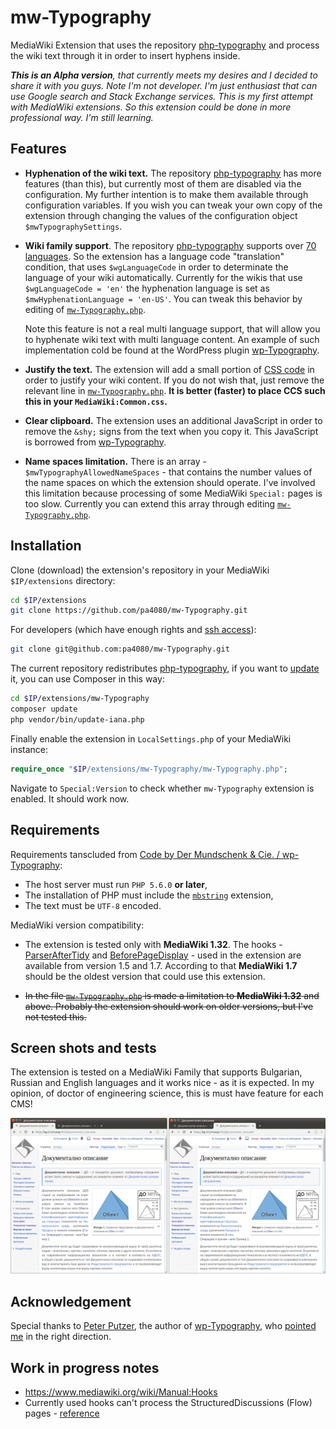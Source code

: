 # mw-Typography

MediaWiki Extension that uses the repository [php-typography](https://github.com/mundschenk-at/php-typography) and process the wiki text through it in order to insert hyphens inside.

***This is an Alpha version**, that currently meets my desires and I decided to share it with you guys. Note I'm not developer. I'm just enthusiast that can use Google search and Stack Exchange services. This is my first attempt with MediaWiki extensions. So this extension could be done in more professional way. I'm still learning.*

## Features

* **Hyphenation of the wiki text.** The repository [php-typography](https://github.com/mundschenk-at/php-typography) has more features (than this), but currently most of them are disabled via the configuration. My further intention is to make them available through configuration variables. If you wish you can tweak your own copy of the extension through changing the values of the configuration object `$mwTypographySettings`.

* **Wiki family support**. The repository [php-typography](https://github.com/mundschenk-at/php-typography) supports over [70 languages](vendor/mundschenk-at/php-typography/src/lang). So the extension has a language code "translation" condition, that uses `$wgLanguageCode` in order to determinate the language of your wiki automatically. Currently for the wikis that use `$wgLanguageCode = 'en'` the hyphenation language is set as `$mwHyphenationLanguage = 'en-US'`. You can tweak this behavior by editing of [`mw-Typography.php`](mw-Typography.php).

  Note this feature is not a real multi language support, that will allow you to hyphenate wiki text with  multi language content. An example of such implementation cold be found at the WordPress plugin [wp-Typography](https://wordpress.org/plugins/wp-typography/).

* **Justify the text.** The extension will add a small portion of [CSS code](css/mw-Typography.css) in order to justify your wiki content. If you do not wish that, just remove the relevant line in [`mw-Typography.php`](mw-Typography.php). **It is better (faster) to place CCS such this in your `MediaWiki:Common.css`.**

* **Clear clipboard.** The extension uses an additional JavaScript in order to remove the `&shy;` signs from the text when you copy it. This JavaScript is borrowed from [wp-Typography](https://wordpress.org/plugins/wp-typography/).

* **Name spaces limitation.** There is an array - `$mwTypographyAllowedNameSpaces` - that contains the number values of the name spaces on which the extension should operate. I've involved this limitation because processing of some MediaWiki `Special:` pages is too slow. Currently you can extend this array through editing [`mw-Typography.php`](mw-Typography.php).

## Installation

Clone (download) the extension's repository in your MediaWiki `$IP/extensions` directory:

````bash
cd $IP/extensions
git clone https://github.com/pa4080/mw-Typography.git
````

For developers (which have enough rights and [ssh access](https://askubuntu.com/a/1097078/566421)):

````bash
git clone git@github.com:pa4080/mw-Typography.git
````

The current repository redistributes [php-typography](https://github.com/mundschenk-at/php-typography), if you want to [update](https://github.com/mundschenk-at/php-typography#installation) it, you can use Composer in this way:

````bash
cd $IP/extensions/mw-Typography
composer update
php vendor/bin/update-iana.php
````

Finally enable the extension in `LocalSettings.php` of your MediaWiki instance:

````php
require_once "$IP/extensions/mw-Typography/mw-Typography.php";
````

Navigate to `Special:Version` to check whether `mw-Typography` extension is enabled. It should work now.

## Requirements

Requirements tanscluded from [Code by Der Mundschenk & Cie. / wp-Typography](https://code.mundschenk.at/wp-typography/):

* The host server must run `PHP 5.6.0` **or later**,
* The installation of PHP must include the [`mbstring`](https://www.php.net/manual/en/mbstring.installation.php) extension,
* The text must be `UTF‐8` encoded.

MediaWiki version compatibility:

* The extension is tested only with **MediaWiki 1.32**. The hooks - [ParserAfterTidy](https://www.mediawiki.org/wiki/Manual:Hooks/ParserAfterTidy) and [BeforePageDisplay](BeforePageDisplay) - used in the extension are available from version 1.5 and 1.7. According to that **MediaWiki 1.7** should be the oldest version that could use this extension.

* ~~In the file [`mw-Typography.php`](mw-Typography.php) is made a limitation to **MediaWiki 1.32** and above. Probably the extension should work on older versions, but I've not tested this.~~

## Screen shots and tests

The extension is tested on a MediaWiki Family that supports Bulgarian, Russian and English languages and it works nice - as it is expected. In my opinion, of doctor of engineering science, this is must have feature for each CMS!

![Example 1.](.images/comparison_between_articles_with_and_without_hyphenation.png)

## Acknowledgement

Special thanks to [Peter Putzer](https://code.mundschenk.at/), the author of [wp-Typography](https://wordpress.org/plugins/wp-typography/), who [pointed me](https://wordpress.org/support/topic/excellent-great-and-essential-plugin/) in the right direction.

## Work in progress notes

* https://www.mediawiki.org/wiki/Manual:Hooks
* Currently used hooks can't process the StructuredDiscussions (Flow) pages - [reference](https://www.mediawiki.org/wiki/Topic:V2lkq91o5myfo6r0)
